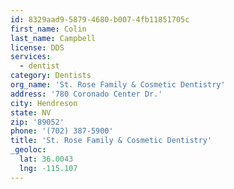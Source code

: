 ```yaml
---
id: 8329aad9-5879-4680-b007-4fb11851705c
first_name: Colin
last_name: Campbell
license: DDS
services:
  - dentist
category: Dentists
org_name: 'St. Rose Family & Cosmetic Dentistry'
address: '780 Coronado Center Dr.'
city: Hendreson
state: NV
zip: '89052'
phone: '(702) 387-5900'
title: 'St. Rose Family & Cosmetic Dentistry'
_geoloc:
  lat: 36.0043
  lng: -115.107
---
```

